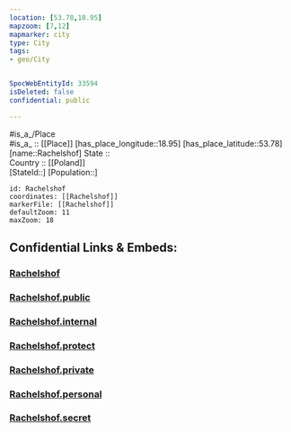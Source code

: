 ```yaml
---
location: [53.78,18.95] 
mapzoom: [7,12] 
mapmarker: city 
type: City
tags:
- geo/City


SpocWebEntityId: 33594
isDeleted: false
confidential: public

---
```

#is_a_/Place  
#is_a_ :: [[Place]] 
[has_place_longitude::18.95] 
[has_place_latitude::53.78] 
[name::Rachelshof] 
State ::  
Country :: [[Poland]]  
[StateId::] 
[Population::] 



```leaflet
id: Rachelshof
coordinates: [[Rachelshof]] 
markerFile: [[Rachelshof]] 
defaultZoom: 11 
maxZoom: 18
```


## Confidential Links & Embeds: 

### [Rachelshof](/_Standards/Earth/Continent/Europe/Europe~East/Poland/Provinces~Poland/Pomeranian/City/Rachelshof.md) 

### [Rachelshof.public](/_public/Earth/Continent/Europe/Europe~East/Poland/Provinces~Poland/Pomeranian/City/Rachelshof.public.md) 

### [Rachelshof.internal](/_internal/Earth/Continent/Europe/Europe~East/Poland/Provinces~Poland/Pomeranian/City/Rachelshof.internal.md) 

### [Rachelshof.protect](/_protect/Earth/Continent/Europe/Europe~East/Poland/Provinces~Poland/Pomeranian/City/Rachelshof.protect.md) 

### [Rachelshof.private](/_private/Earth/Continent/Europe/Europe~East/Poland/Provinces~Poland/Pomeranian/City/Rachelshof.private.md) 

### [Rachelshof.personal](/_personal/Earth/Continent/Europe/Europe~East/Poland/Provinces~Poland/Pomeranian/City/Rachelshof.personal.md) 

### [Rachelshof.secret](/_secret/Earth/Continent/Europe/Europe~East/Poland/Provinces~Poland/Pomeranian/City/Rachelshof.secret.md)

